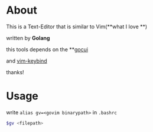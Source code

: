 # About

This is a Text-Editor that is similar to Vim(**what I love **)  

written by **Golang**

this tools depends on the **[gocui](https://github.com/jroimartin/gocui)  

and [vim-keybind](https://gist.github.com/jroimartin/1ac98d3da7278fa18866c9cae0af6007)

thanks!

# Usage

write `alias gv=<govim binarypath>` in `.bashrc` 

```sh
$gv <filepath>
```
